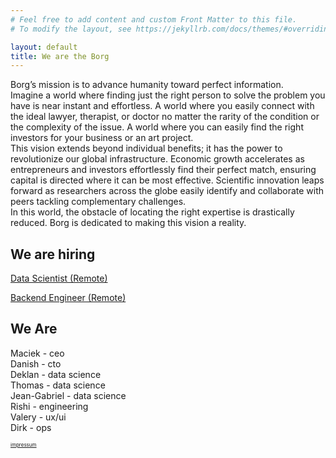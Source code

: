 ```yaml
---
# Feel free to add content and custom Front Matter to this file.
# To modify the layout, see https://jekyllrb.com/docs/themes/#overriding-theme-defaults

layout: default
title: We are the Borg
---
```

Borg’s mission is to advance humanity toward perfect information.     
Imagine a world where finding just the right person to solve the problem you have is near instant and effortless. A world where you easily connect with the ideal lawyer, therapist, or doctor no matter the rarity of the condition or the complexity of the issue. A world where you can easily find the right investors for your business or an art project.     
This vision extends beyond individual benefits; it has the power to revolutionize our global infrastructure. Economic growth accelerates as entrepreneurs and investors effortlessly find their perfect match, ensuring capital is directed where it can be most effective. Scientific innovation leaps forward as researchers across the globe easily identify and collaborate with peers tackling complementary challenges.     
In this world, the obstacle of locating the right expertise is drastically reduced. Borg is dedicated to making this vision a reality.     


## We are hiring

<a href="https://apply.workable.com/borg/j/5B225329B3">Data Scientist (Remote)</a>

<a href="https://apply.workable.com/borg/j/B6310B7DB4">Backend Engineer (Remote)</a>

## We Are
Maciek - ceo      
Danish - cto      
Deklan - data science      
Thomas - data science      
Jean-Gabriel - data science      
Rishi - engineering      
Valery - ux/ui      
Dirk - ops      


<a href="https://graph.one/impressum" style="font-size: 8px">impressum</a>
